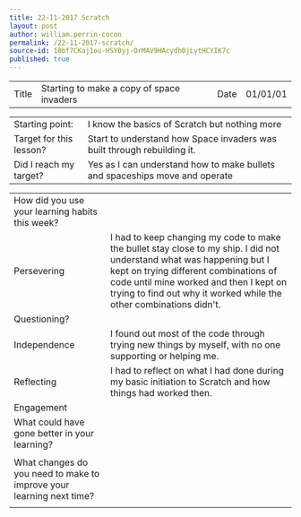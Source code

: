 ```yaml
---
title: 22-11-2017 Scratch
layout: post
author: william.perrin-cocon
permalink: /22-11-2017-scratch/
source-id: 10bf7CKaj1ou-HSY0yj-OrMAV9HAcydh0jLytHCYIK7c
published: true
---
```

<table>
  <tr>
    <td>Title</td>
    <td>Starting to make a copy of space invaders</td>
    <td>Date</td>
    <td>01/01/01</td>
  </tr>
</table>


<table>
  <tr>
    <td>Starting point:</td>
    <td>I know the basics of Scratch but nothing more</td>
  </tr>
  <tr>
    <td>Target for this lesson?</td>
    <td>Start to understand how Space invaders was built through rebuilding it.</td>
  </tr>
  <tr>
    <td>Did I reach my target? </td>
    <td>Yes as I can understand how to make bullets and spaceships move and operate</td>
  </tr>
</table>


<table>
  <tr>
    <td>How did you use your learning habits this week?</td>
    <td></td>
  </tr>
  <tr>
    <td>Persevering</td>
    <td>I had to keep changing my code to make the bullet stay close to my ship. I did not understand what was happening but I kept on trying different combinations of code until mine worked and then I kept on trying to find out why it worked while the other combinations didn't.</td>
  </tr>
  <tr>
    <td>Questioning?</td>
    <td></td>
  </tr>
  <tr>
    <td>Independence</td>
    <td>I found out most of the code through trying new things by myself, with no one supporting or helping me.</td>
  </tr>
  <tr>
    <td>Reflecting</td>
    <td>I had to reflect on what I had done during my basic initiation to Scratch and how things had worked then.</td>
  </tr>
  <tr>
    <td>Engagement</td>
    <td></td>
  </tr>
  <tr>
    <td>What could have gone better in your learning?</td>
    <td></td>
  </tr>
  <tr>
    <td></td>
    <td></td>
  </tr>
  <tr>
    <td>What changes do you need to make to improve your learning next time?</td>
    <td></td>
  </tr>
  <tr>
    <td></td>
    <td></td>
  </tr>
</table>


